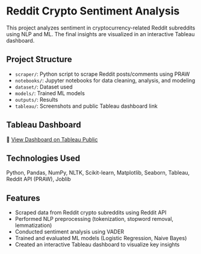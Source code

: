 # Reddit Crypto Sentiment Analysis

This project analyzes sentiment in cryptocurrency-related Reddit subreddits using NLP and ML. The final insights are visualized in an interactive Tableau dashboard.

## Project Structure

- `scraper/`: Python script to scrape Reddit posts/comments using PRAW
- `notebooks/`: Jupyter notebooks for data cleaning, analysis, and modeling
- `dataset/`: Dataset used 
- `models/`: Trained ML models
- `outputs/`: Results
- `tableau/`: Screenshots and public Tableau dashboard link

## Tableau Dashboard

🔗 [View Dashboard on Tableau Public](https://public.tableau.com/app/profile/your_username/viz/your_dashboard_link)

## Technologies Used

Python, Pandas, NumPy, NLTK, Scikit-learn, Matplotlib, Seaborn, Tableau, Reddit API (PRAW), Joblib

## Features

- Scraped data from Reddit crypto subreddits using Reddit API  
- Performed NLP preprocessing (tokenization, stopword removal, lemmatization)  
- Conducted sentiment analysis using VADER  
- Trained and evaluated ML models (Logistic Regression, Naive Bayes)  
- Created an interactive Tableau dashboard to visualize key insights  
